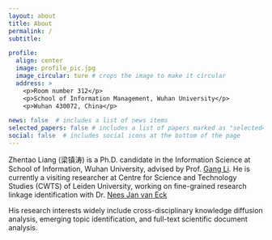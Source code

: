 ```yaml
---
layout: about
title: About
permalink: /
subtitle: 

profile:
  align: center
  image: profile_pic.jpg
  image_circular: ture # crops the image to make it circular
  address: >
    <p>Room number 312</p>
    <p>School of Information Management, Wuhan University</p>
    <p>Wuhan 430072, China</p>

news: false  # includes a list of news items
selected_papers: false # includes a list of papers marked as "selected={true}"
social: false  # includes social icons at the bottom of the page
---
```


Zhentao Liang (梁镇涛) is a Ph.D. candidate in the Information Science at School of Information, Wuhan University, advised by Prof. [Gang Li](https://sim.whu.edu.cn/info/1050/4928.htm). He is currently a visiting researcher at Centre for Science and Technology Studies (CWTS) of Leiden University, working on fine-grained research linkage identification with Dr. [Nees Jan van Eck](https://www.cwts.nl/people/nees-jan-van-eck)

His research interests widely include cross-disciplinary knowledge diffusion analysis, emerging topic identification, and full-text scientific document analysis.
